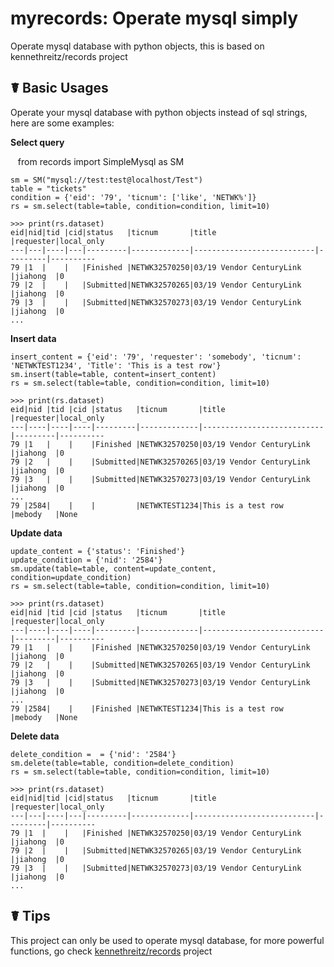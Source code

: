 # myrecords: Operate mysql simply 
Operate mysql database with python objects, this is based on kennethreitz/records project


☤ Basic Usages
----------
Operate your mysql database with python objects instead of sql strings, here are some examples:  

**Select query**



    from records import SimpleMysql as SM

    sm = SM("mysql://test:test@localhost/Test")
    table = "tickets"
    condition = {'eid': '79', 'ticnum': ['like', 'NETWK%']}
    rs = sm.select(table=table, condition=condition, limit=10)
    
    >>> print(rs.dataset)
    eid|nid|tid |cid|status   |ticnum       |title                      |requester|local_only
    ---|---|----|---|---------|-------------|---------------------------|---------|----------
    79 |1  |    |   |Finished |NETWK32570250|03/19 Vendor CenturyLink   |jiahong  |0
    79 |2  |    |   |Submitted|NETWK32570265|03/19 Vendor CenturyLink   |jiahong  |0
    79 |3  |    |   |Submitted|NETWK32570273|03/19 Vendor CenturyLink   |jiahong  |0
    ...



**Insert data**  

    
    insert_content = {'eid': '79', 'requester': 'somebody', 'ticnum': 'NETWKTEST1234', 'Title': 'This is a test row'}
    sm.insert(table=table, content=insert_content)
    rs = sm.select(table=table, condition=condition, limit=10)
    
    >>> print(rs.dataset)
    eid|nid |tid |cid |status   |ticnum       |title                      |requester|local_only
    ---|----|----|----|---------|-------------|---------------------------|---------|----------
    79 |1   |    |    |Finished |NETWK32570250|03/19 Vendor CenturyLink   |jiahong  |0
    79 |2   |    |    |Submitted|NETWK32570265|03/19 Vendor CenturyLink   |jiahong  |0
    79 |3   |    |    |Submitted|NETWK32570273|03/19 Vendor CenturyLink   |jiahong  |0
    ...
    79 |2584|    |    |         |NETWKTEST1234|This is a test row         |mebody   |None
    


**Update data**  


    update_content = {'status': 'Finished'}
    update_condition = {'nid': '2584'}
    sm.update(table=table, content=update_content, condition=update_condition)
    rs = sm.select(table=table, condition=condition, limit=10)
    
    >>> print(rs.dataset)
    eid|nid |tid |cid |status   |ticnum       |title                      |requester|local_only
    ---|----|----|----|---------|-------------|---------------------------|---------|----------
    79 |1   |    |    |Finished |NETWK32570250|03/19 Vendor CenturyLink   |jiahong  |0
    79 |2   |    |    |Submitted|NETWK32570265|03/19 Vendor CenturyLink   |jiahong  |0
    79 |3   |    |    |Submitted|NETWK32570273|03/19 Vendor CenturyLink   |jiahong  |0
    ...
    79 |2584|    |    |Finished |NETWKTEST1234|This is a test row         |mebody   |None
    


**Delete data**  


    delete_condition =  = {'nid': '2584'}
    sm.delete(table=table, condition=delete_condition)
    rs = sm.select(table=table, condition=condition, limit=10)
    
    >>> print(rs.dataset)
    eid|nid|tid |cid|status   |ticnum       |title                      |requester|local_only
    ---|---|----|---|---------|-------------|---------------------------|---------|----------
    79 |1  |    |   |Finished |NETWK32570250|03/19 Vendor CenturyLink   |jiahong  |0
    79 |2  |    |   |Submitted|NETWK32570265|03/19 Vendor CenturyLink   |jiahong  |0
    79 |3  |    |   |Submitted|NETWK32570273|03/19 Vendor CenturyLink   |jiahong  |0
    ...



☤ Tips
-----------
This project can only be used to operate mysql database, for more powerful functions, go check [kennethreitz/records](<https://github.com/kennethreitz/records>) project
